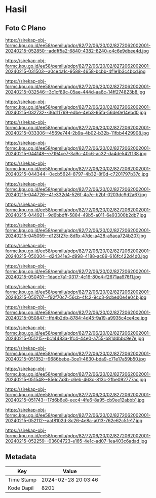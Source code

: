 # Hasil

## Foto C Plano

https://sirekap-obj-formc.kpu.go.id/ee58/pemilu/pdpr/82/72/06/20/02/8272062002001-20240215-052850--addff5a2-6840-4382-8240-c4c6e9dbee4d.jpg

https://sirekap-obj-formc.kpu.go.id/ee58/pemilu/pdpr/82/72/06/20/02/8272062002001-20240215-031503--a0ce4a1c-9588-4658-bcbb-4f1e1b3c4bcd.jpg

https://sirekap-obj-formc.kpu.go.id/ee58/pemilu/pdpr/82/72/06/20/02/8272062002001-20240215-032546--3c1cf89c-05ae-444d-aa6c-14ff274823b8.jpg

https://sirekap-obj-formc.kpu.go.id/ee58/pemilu/pdpr/82/72/06/20/02/8272062002001-20240215-032732--36d11769-edbe-4eb3-95fa-56de0e14ebd0.jpg

https://sirekap-obj-formc.kpu.go.id/ee58/pemilu/pdpr/82/72/06/20/02/8272062002001-20240215-033306--4569e744-2b9a-4b02-b32b-11fbb4429908.jpg

https://sirekap-obj-formc.kpu.go.id/ee58/pemilu/pdpr/82/72/06/20/02/8272062002001-20240215-044148--e7194ce7-3a9c-40c6-ac32-da4de542f138.jpg

https://sirekap-obj-formc.kpu.go.id/ee58/pemilu/pdpr/82/72/06/20/02/8272062002001-20240215-044344--0ecb5624-8797-4b32-8f0d-c7201797b37c.jpg

https://sirekap-obj-formc.kpu.go.id/ee58/pemilu/pdpr/82/72/06/20/02/8272062002001-20240215-044726--41e332d4-526f-4a7e-b2bf-0203dc9d2a67.jpg

https://sirekap-obj-formc.kpu.go.id/ee58/pemilu/pdpr/82/72/06/20/02/8272062002001-20240215-044921--9d6bbdff-5884-49b5-a011-6e93300b2db7.jpg

https://sirekap-obj-formc.kpu.go.id/ee58/pemilu/pdpr/82/72/06/20/02/8272062002001-20240215-045059--d123f27e-8d1b-47de-a428-a5aca724b207.jpg

https://sirekap-obj-formc.kpu.go.id/ee58/pemilu/pdpr/82/72/06/20/02/8272062002001-20240215-050304--d24341e3-d998-4188-ac89-616fc422d4d0.jpg

https://sirekap-obj-formc.kpu.go.id/ee58/pemilu/pdpr/82/72/06/20/02/8272062002001-20240215-050451--1dadc7a1-0317-4c16-80c4-f2671aa976f1.jpg

https://sirekap-obj-formc.kpu.go.id/ee58/pemilu/pdpr/82/72/06/20/02/8272062002001-20240215-050707--f92f70c7-56cb-4fc2-9cc3-9cbed0e4e04b.jpg

https://sirekap-obj-formc.kpu.go.id/ee58/pemilu/pdpr/82/72/06/20/02/8272062002001-20240215-050847--ffd4b2db-8784-4d45-9a19-a9935c4ce4ce.jpg

https://sirekap-obj-formc.kpu.go.id/ee58/pemilu/pdpr/82/72/06/20/02/8272062002001-20240215-051215--bc14483a-1fc4-44e0-a755-b81ddbbc9e7e.jpg

https://sirekap-obj-formc.kpu.go.id/ee58/pemilu/pdpr/82/72/06/20/02/8272062002001-20240215-051352--9686bebe-3ce1-4630-bda9-c71e17a59b50.jpg

https://sirekap-obj-formc.kpu.go.id/ee58/pemilu/pdpr/82/72/06/20/02/8272062002001-20240215-051548--856c7a3b-c6eb-463c-813c-2fbe092777ac.jpg

https://sirekap-obj-formc.kpu.go.id/ee58/pemilu/pdpr/82/72/06/20/02/8272062002001-20240215-051743--17d6b6e8-eec4-4fe6-8a95-cb9ee12abbb1.jpg

https://sirekap-obj-formc.kpu.go.id/ee58/pemilu/pdpr/82/72/06/20/02/8272062002001-20240215-052112--aaf8102d-8c26-4e8a-a013-762e62c51e17.jpg

https://sirekap-obj-formc.kpu.go.id/ee58/pemilu/pdpr/82/72/06/20/02/8272062002001-20240215-052259--03604723-e165-4e1c-ad07-1ea403c6adad.jpg


## Metadata

| Key        | Value               |
| ---------- | ------------------- |
| Time Stamp | 2024-02-28 20:03:46 |
| Kode Dapil | 8201                |




